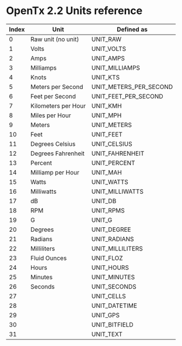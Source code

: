 # OpenTx 2.2 Units reference

| Index  | Unit            | Defined as             |
| --- | ---                |---                     |
| 0   | Raw unit (no unit) | UNIT_RAW               |
| 1   | Volts              | UNIT_VOLTS             |
| 2   | Amps               | UNIT_AMPS              |
| 3   | Milliamps          | UNIT_MILLIAMPS         |
| 4   | Knots              | UNIT_KTS               |
| 5   | Meters per Second  | UNIT_METERS_PER_SECOND |
| 6   | Feet per Second    | UNIT_FEET_PER_SECOND   |
| 7   | Kilometers per Hour| UNIT_KMH               |
| 8   | Miles per Hour     | UNIT_MPH               |
| 9   | Meters             | UNIT_METERS            |
| 10  | Feet               | UNIT_FEET              |
| 11  | Degrees Celsius    | UNIT_CELSIUS           |
| 12  | Degrees Fahrenheit | UNIT_FAHRENHEIT        |
| 13  | Percent            | UNIT_PERCENT           |
| 14  | Milliamp per Hour  | UNIT_MAH               |
| 15  | Watts              | UNIT_WATTS             |
| 16  | Milliwatts         | UNIT_MILLIWATTS        |
| 17  | dB                 | UNIT_DB                |
| 18  | RPM                | UNIT_RPMS              |
| 19  | G                  | UNIT_G                 |
| 20  | Degrees            | UNIT_DEGREE            |
| 21  | Radians            | UNIT_RADIANS           |
| 22  | Milliliters        | UNIT_MILLILITERS       |
| 23  | Fluid Ounces       | UNIT_FLOZ              |
| 24  | Hours              | UNIT_HOURS             |
| 25  | Minutes            | UNIT_MINUTES           |
| 26  | Seconds            | UNIT_SECONDS           |
| 27  |                    | UNIT_CELLS             |
| 28  |                    | UNIT_DATETIME          |
| 29  |                    | UNIT_GPS               |
| 30  |                    | UNIT_BITFIELD          |
| 31  |                    | UNIT_TEXT              |
